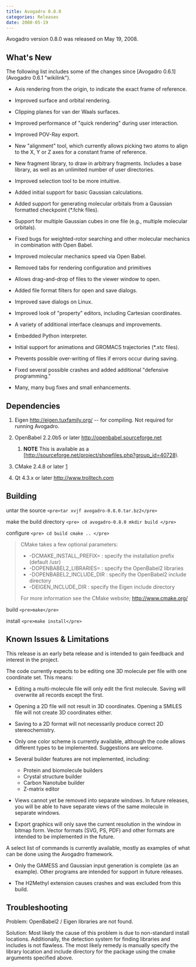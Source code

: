 ```yaml
---
title: Avogadro 0.8.0
categories: Releases
date: 2008-05-19
---
```




Avogadro version 0.8.0 was released on May 19, 2008.

What's New
----------

The following list includes some of the changes since [Avogadro 0.6.1](Avogadro 0.6.1 "wikilink").



-   Axis rendering from the origin, to indicate the exact frame of reference.
-   Improved surface and orbital rendering.
-   Clipping planes for van der Waals surfaces.
-   Improved performance of "quick rendering" during user interaction.
-   Improved POV-Ray export.



-   New "alignment" tool, which currently allows picking two atoms to align to the X, Y or Z axes for a constant frame of reference.
-   New fragment library, to draw in arbitrary fragments. Includes a base library, as well as an unlimited number of user directories.
-   Improved selection tool to be more intuitive.



-   Added initial support for basic Gaussian calculations.
-   Added support for generating molecular orbitals from a Gaussian formatted checkpoint (\*.fchk files).
-   Support for multiple Gaussian cubes in one file (e.g., multiple molecular orbitals).
-   Fixed bugs for weighted-rotor searching and other molecular mechanics in combination with Open Babel.
-   Improved molecular mechanics speed via Open Babel.



-   Removed tabs for rendering configuration and primitives
-   Allows drag-and-drop of files to the viewer window to open.
-   Added file format filters for open and save dialogs.
-   Improved save dialogs on Linux.
-   Improved look of "property" editors, including Cartesian coordinates.
-   A variety of additional interface cleanups and improvements.



-   Embedded Python interpreter.
-   Initial support for animations and GROMACS trajectories (\*.xtc files).
-   Prevents possible over-writing of files if errors occur during saving.
-   Fixed several possible crashes and added additional "defensive programming."
-   Many, many bug fixes and small enhancements.

Dependencies
------------

1.  Eigen [<http://eigen.tuxfamily.org/>](http://eigen.tuxfamily.org/) -- for compiling. Not required for running Avogadro.
2.  OpenBabel 2.2.0b5 or later [<http://openbabel.sourceforge.net>](http://openbabel.sourceforge.net)
    1.  **NOTE** This is available as a [<http://sourceforge.net/project/showfiles.php?group_id=40728>\

3.  CMake 2.4.8 or later [1](http://www.cmake.org)
4.  Qt 4.3.x or later [<http://www.trolltech.com>](http://www.trolltech.com/)

Building
--------

untar the source `<pre>tar xvjf avogadro-0.8.0.tar.bz2</pre>`

make the build directory `<pre>
cd avogadro-0.8.0
mkdir build
</pre>`

configure `<pre>
cd build
cmake ..
</pre>`

> CMake takes a few optional parameters:
>
> -   -DCMAKE\_INSTALL\_PREFIX= : specify the installation prefix (default /usr)
> -   -DOPENBABEL2\_LIBRARIES= : specify the OpenBabel2 libraries
> -   -DOPENBABEL2\_INCLUDE\_DIR : specify the OpenBabel2 include directory
> -   -DEIGEN\_INCLUDE\_DIR : specify the Eigen include directory
>
> For more information see the CMake website; [<http://www.cmake.org/>](http://www.cmake.org/)

build `<pre>make</pre>`

install `<pre>make install</pre>`

Known Issues & Limitations
--------------------------

This release is an early beta release and is intended to gain feedback and interest in the project.

The code currently expects to be editing one 3D molecule per file with one coordinate set. This means:

-   Editing a multi-molecule file will only edit the first molecule. Saving will overwrite all records except the first.
-   Opening a 2D file will not result in 3D coordinates. Opening a SMILES file will not create 3D coordinates either.
-   Saving to a 2D format will not necessarily produce correct 2D stereochemistry.



-   Only one color scheme is currently available, although the code allows different types to be implemented. Suggestions are welcome.



-   Several builder features are not implemented, including:
    -   Protein and biomolecule builders
    -   Crystal structure builder
    -   Carbon Nanotube builder
    -   Z-matrix editor



-   Views cannot yet be removed into separate windows. In future releases, you will be able to have separate views of the same molecule in separate windows.
-   Export graphics will only save the current resolution in the window in bitmap form. Vector formats (SVG, PS, PDF) and other formats are intended to be implemented in the future.



A select list of commands is currently available, mostly as examples of what can be done using the Avogadro framework.

-   Only the GAMESS and Gaussian input generation is complete (as an example). Other programs are intended for support in future releases.



-   The H2Methyl extension causes crashes and was excluded from this build.

Troubleshooting
---------------

Problem: OpenBabel2 / Eigen libraries are not found.

Solution: Most likely the cause of this problem is due to non-standard install locations. Additionally, the detection system for finding libraries and includes is not flawless. The most likely remedy is manually specify the library location and include directory for the package using the cmake arguments specified above.



